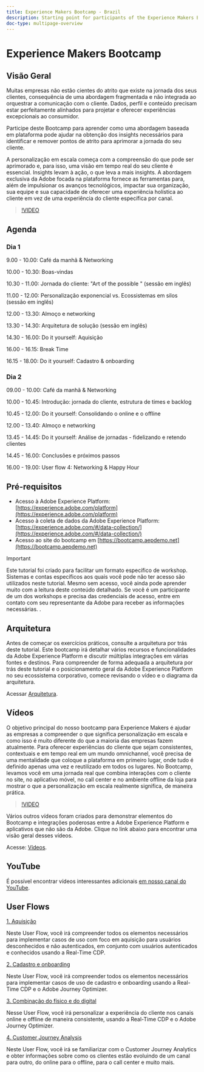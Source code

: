 ```yaml
---
title: Experience Makers Bootcamp - Brazil
description: Starting point for participants of the Experience Makers Bootcamp
doc-type: multipage-overview
---
```

# Experience Makers Bootcamp

## Visão Geral

Muitas empresas não estão cientes do atrito que existe na jornada dos seus clientes, consequência de uma abordagem fragmentada e não integrada ao orquestrar a comunicação com o cliente. Dados, perfil e conteúdo precisam estar perfeitamente alinhados para projetar e oferecer experiências excepcionais ao consumidor. 

Participe deste Bootcamp para aprender como uma abordagem baseada em plataforma pode ajudar na obtenção dos insights necessários para identificar e remover pontos de atrito para aprimorar a jornada do seu cliente. 

A personalização em escala começa com a compreensão do que pode ser aprimorado e, para isso, uma visão em tempo real do seu cliente é essencial. Insights levam à ação, o que leva a mais insights. A abordagem exclusiva da Adobe focada na plataforma fornece as ferramentas para, além de impulsionar os avanços tecnológicos, impactar sua organização, sua equipe e sua capacidade de oferecer uma experiência holística ao cliente em vez de uma experiência do cliente específica por canal. 

>[!VIDEO](https://video.tv.adobe.com/v/344962?quality=12&enable=on)

## Agenda

### Dia 1

9.00 - 10.00: Café da manhã & Networking

10.00 - 10.30: Boas-vindas​

10.30 - 11.00: Jornada do cliente: "Art of the possible " (sessão em inglês)​

11.00 - 12.00: Personalização exponencial vs. Ecossistemas em silos (sessão em inglês)​

12.00 - 13.30: Almoço e networking​

13.30 - 14.30: Arquitetura de solução (sessão em inglês)​

14.30 - 16.00: Do it yourself: Aquisição ​

16.00 - 16.15: Break Time

16.15 - 18.00: Do it yourself: Cadastro & onboarding​


### Dia 2

09.00 - 10.00: Café da manhã & Networking

10.00 - 10.45: Introdução: jornada do cliente, estrutura de times e backlog

10.45 - 12.00: Do it yourself: Consolidando o online e o offline

12.00 - 13.40: Almoço e networking​

13.45 - 14.45: Do it yourself: Análise de jornadas - fidelizando e retendo clientes

14.45 - 16.00: Conclusões e próximos passos

16.00 - 19.00: User flow 4: Networking & Happy Hour


## Pré-requisitos

- Acesso à Adobe Experience Platform: [https://experience.adobe.com/platform](https://experience.adobe.com/platform)
- Acesso à coleta de dados da Adobe Experience Platform: [https://experience.adobe.com/#/data-collection/](https://experience.adobe.com/#/data-collection/)
- Acesso ao site do bootcamp em [https://bootcamp.aepdemo.net](https://bootcamp.aepdemo.net)

>[!IMPORTANT]
>
>Este tutorial foi criado para facilitar um formato específico de workshop. Sistemas e contas específicos aos quais você pode não ter acesso são utilizados neste tutorial. Mesmo sem acesso, você ainda pode aprender muito com a leitura deste conteúdo detalhado. Se você é um participante de um dos workshops e precisa das credenciais de acesso, entre em contato com seu representante da Adobe para receber as informações necessárias. .

## Arquitetura

Antes de começar os exercícios práticos, consulte a arquitetura por trás deste tutorial. Este bootcamp irá detalhar vários recursos e funcionalidades da Adobe Experience Platform e discutir múltiplas integrações em várias fontes e destinos. Para compreender de forma adequada a arquitetura por trás deste tutorial e o posicionamento geral da Adobe Experience Platform no seu ecossistema corporativo, comece revisando o vídeo e o diagrama da arquitetura. 

Acessar [Arquitetura](https://experienceleague.adobe.com/docs/platform-learn/comprehensive-technical-tutorial-v22/architecture.html?lang=pt-BR).

## Vídeos

O objetivo principal do nosso bootcamp para Experience Makers é ajudar as empresas a compreender o que significa personalização em escala e como isso é muito diferente do que a maioria das empresas fazem atualmente. Para oferecer experiências do cliente que sejam consistentes, contextuais e em tempo real em um mundo omnichannel, você precisa de uma mentalidade que coloque a plataforma em primeiro lugar, onde tudo é definido apenas uma vez e reutilizado em todos os lugares. No Bootcamp, levamos você em uma jornada real que combina interações com o cliente no site, no aplicativo móvel, no call center e no ambiente offline da loja para mostrar o que a personalização em escala realmente significa, de maneira prática. 

>[!VIDEO](https://video.tv.adobe.com/v/345446?quality=12&enable=on)

Vários outros vídeos foram criados para demonstrar elementos do Bootcamp e integrações poderosas entre a Adobe Experience Platform e aplicativos que não são da Adobe. Clique no link abaixo para encontrar uma visão geral desses vídeos.

Acesse: [Vídeos](https://experienceleague.adobe.com/docs/platform-learn/comprehensive-technical-tutorial-v22/videos.html?lang=pt-BR).

## YouTube

É possível encontrar vídeos interessantes adicionais [em nosso canal do YouTube](https://www.youtube.com/channel/UCUKG2dkZ9pYuZUPebQ21jUw).

## User Flows

[1. Aquisição](./uc/uc1/uc1.md)

Neste User Flow, você irá compreender todos os elementos necessários para implementar casos de uso com foco em aquisição para usuários desconhecidos e não autenticados, em conjunto com usuários autenticados e conhecidos usando a Real-Time CDP.

[2.  Cadastro e onboarding](./uc/uc2/uc2.md)

Neste User Flow, você irá compreender todos os elementos necessários para implementar casos de uso de cadastro e onboarding usando a Real-Time CDP e o Adobe Journey Optimizer.

[3. Combinação do físico e do digital ](./uc/uc3/uc3.md)

Nesse User Flow, você irá personalizar a experiência do cliente nos canais online e offline de maneira consistente, usando a Real-Time CDP e o Adobe Journey Optimizer.

[4. Customer Journey Analysis](./uc/uc4/uc4.md)

Neste User Flow, você irá se familiarizar com o Customer Journey Analytics e obter informações sobre como os clientes estão evoluindo de um canal para outro, do online para o offline, para o call center e muito mais.
